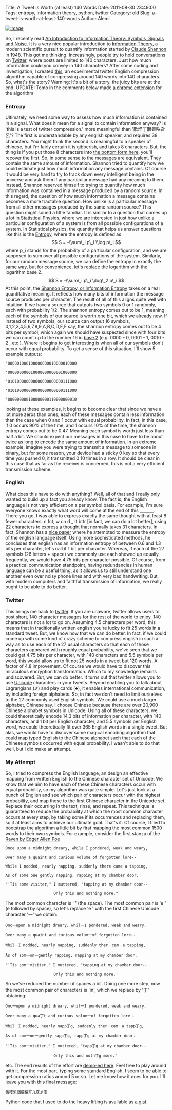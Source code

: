 Title: A Tweet is Worth (at least) 140 Words
Date: 2011-08-30 23:49:00
Tags: entropy, information theory, python, twitter
Category: old
Slug: a-tweet-is-worth-at-least-140-words
Author: Alemi


[![image](http://2.bp.blogspot.com/-VJ3MBvt13Z4/Tl2Q7Z4J5WI/AAAAAAAAAWw/GG50fsyHvoo/s400/twittercompression.png)](http://2.bp.blogspot.com/-VJ3MBvt13Z4/Tl2Q7Z4J5WI/AAAAAAAAAWw/GG50fsyHvoo/s1600/twittercompression.png)

So, I recently read [An Introduction to Information Theory: Symbols,
Signals and
Noise](http://books.google.com/books?id=fXxde44_0zsC&printsec=frontcover&dq=An+Introduction+to+Information+Theory&hl=en&ei=7opdTrjhMMXrOarHmdIC&sa=X&oi=book_result&ct=result&resnum=1&ved=0CC0Q6AEwAA#v=onepage&q&f=false).
It is a very nice popular introduction to [Information
Theory](http://en.wikipedia.org/wiki/Information_Theory), a modern
scientific pursuit to quantify information started by [Claude
Shannon](http://en.wikipedia.org/wiki/Claude_Shannon) in 1948. This got
me thinking. Increasingly, people try to hold conversations on
[Twitter](http://twitter.com/), where posts are limited to 140
characters. Just how much information could you convey in 140
characters? After some coding and investigation, I created
[this](http://pages.physics.cornell.edu/~aalemi/twitter/), an
experimental twitter English compression algorithm capable of
compressing around 140 words into 140 characters. So, what's the story?
Warning: It's a bit of a story, the juicy bits are at the end. UPDATE:
Tomo in the comments below made [a chrome
extension](http://www.saigonist.com/b/twitter-decoder-ring) for the
algorithm

### Entropy

Ultimately, we need some way to assess how much information is contained
in a signal. What does it mean for a signal to contain information
anyway? Is 'this is a test of twitter compression.' more meaningful than
'歒堙丁顜善咮旮呂'? The first is understandable by any english speaker,
and requires 38 characters. You might think the second is meaningful to
a speaker of chinese, but I'm fairly certain it is gibberish, and takes
8 characters. But, the thing is if you put those 8 characters into [the
bottom form here](http://pages.physics.cornell.edu/~aalemi/twitter/),
you'll recover the first. So, in some sense to the messages are
equivalent. They contain the same amount of information. Shannon tried
to quantify how we could estimate just how much information any message
contains. Of course it would be very hard to try to track down every
intelligent being in the universe and ask them if any particular message
had any meaning to them. Instead, Shannon reserved himself to trying to
quantify how much information was contained in a message produced by a
random source. In this regard, the question of how much information a
message contains becomes a more tractable question: How unlike is a
particular message from all other messages produced by the same random
source? This question might sound a little familiar. It is similar to a
question that comes up a lot in [Statistical
Physics](http://en.wikipedia.org/wiki/Statistical_physics), where we are
interested in just how unlike a particular configuration of a system is
from all possible configurations of a system. In Statistical physics,
the quantity that helps us answer questions like this is the
[Entropy](http://en.wikipedia.org/wiki/Entropy), where the entropy is
defined as $$ S = -\\sum\_i p\_i \\log p\_i $$ where p\_i stands for the
probability of a particular configuration, and we are supposed to sum
over all possible configurations of the system. Similarly, for our
random message source, we can define the entropy in exactly the same
way, but for convenience, let's replace the logarithm with the logarithm
base 2. $$ S = -\\sum\_i p\_i \\log\_2 p\_i $$ At this point, the
[Shannon Entropy, or Information
Entropy](http://en.wikipedia.org/wiki/Shannon_entropy) takes on a real
quantitative meaning. It reflects how many bits of information the
message source produces per character. The result of all of this aligns
quite well with intuition. If we have a source that outputs two symbols
0 or 1 randomly, each with probability 1/2. The shannon entropy comes
out to be 1, meaning each of the symbols of our source is worth one bit,
which we already new. If instead of two symbols, our source can output
16 symbols, 0,1,2,3,4,5,6,7,8,9,A,B,C,D,E,F say, the shannon entropy
comes out to be 4 bits per symbol, which again we should have suspected
since with four bits we can count up to the number 16 in [base
2](http://en.wikipedia.org/wiki/Binary_numeral_system) (e.g. 0000 - 0,
0001 - 1, 0010 - 2 , etc ). Where it begins to get interesting is when
all of our symbols don't occur with equal probability. To get a sense of
this situation, I'll show 5 example outputs:

    '000001000100000000010000010000'

    '000000000010000000000001000000'

    '010100000000000000000000111000'

    '010100000000000000000000111000'

    '000000000100000000110000000010'

looking at these examples, it begins to become clear that since we have
a lot more zeros than ones, each of these messages contain less
information than the case when 0 and 1 occur with equal probability. In
fact, in this case, if 0 occurs 90% of the time, and 1 occurs 10% of the
time, the shannon entropy comes out to be 0.47. Meaning each symbol is
worth just less than half a bit. We should expect our messages in this
case to have to be about twice as long to encode the same amount of
information. In an extreme example, imagine you were trying to transmit
a message to someone in binary, but for some reason, your device had a
sticky 0 key so that every time you pushed 0, it transmitted 0 10 times
in a row. It should be clear in this case that as far as the receiver is
concerned, this is not a very efficient transmission scheme.

### English

What does this have to do with anything? Well, all of that and I really
only wanted to build up a fact you already know. The fact is, the
English language is not very efficient on a per symbol basis. For
example, I'm sure everyone knows exactly what word will come at the end
of this \_\_\_\_\_\_\_. There you go, I was able to express exactly the
same thought with at least 8 fewer characters. n fct, w cn d \_ lt bttr
[in fact, we can do a lot better], using 22 characters to express a
thought that normally takes 31 characters. In fact, Shannon has a [nice
paper](http://languagelog.ldc.upenn.edu/myl/Shannon1950.pdf) where he
attempted to measure the entropy of the english language itself. Using
more sophisticated methods, he concludes that english has an information
entropy of between 0.6 and 1.3 bits per character, let's call it 1 bit
per character. Whereas, if each of the 27 symbols (26 letters + space)
we commonly use each showed up equally frequently, we would have 4.75
bits per character possible. Of course, from a practical communication
standpoint, having redundancies in human language can be a useful thing,
as it allows us to still understand one another even over noisy phone
lines and with very bad handwriting. But, with modern computers and
faithful transmission of information, we really ought to be able to do
better.

### Twitter

This brings me back to [twitter](http://twitter.com/). If you are
unaware, twitter allows users to post short, 140 character messages for
the rest of the world to enjoy. 140 characters is not a lot to go on.
Assuming 4.5 characters per word, this means that in traditionally
written english you're lucky to fit 25 words in a standard tweet. But,
we know now that we can do better. In fact, if we could come up with
some kind of crazy scheme to compress english in such a way as to use
each of the 27 usual characters so that each of those characters
appeared with roughly equal probability, we've seen that we could get
4.75 bits per character, with 140 characters and 5.5 symbols per word,
this would allow us to fit not 25 words in a tweet but 120 words. A
factor of 4.8 improvement. Of course we would have to discover this
miraculous encryption transformation. Which to my knowledge remains
undiscovered. But, we can do better. It turns out that twitter allows
you to use [Unicode](http://en.wikipedia.org/wiki/Unicode) characters in
your tweets. Beyond enabling you to talk about Lagrangians (ℒ) and play
cards (♣), it enables international communication, by including foreign
alphabets. So, in fact we don't need to limit ourselves to the 27
commonly used English symbols. We could use a much larger alphabet,
Chinese say. I choose Chinese because there are over 20,900 Chinese
alphabet symbols in Unicode. Using all of these characters, we could
theoretically encode 14.3 bits of information per character, with 140
characters, and 1 bit per English character, and 5.5 symbols per English
word, we could theoretically fit over 365 English words in a single
tweet. But alas, we would have to discover some magical encoding
algorithm that could map typed English to the Chinese alphabet such that
each of the Chinese symbols occurred with equal probability. I wasn't
able to do that well, but I did make an attempt.

### My Attempt

So, I tried to compress the English language, an design an effective
mapping from written English to the Chinese character set of Unicode. We
know that we aim to have each of these Chinese characters occur with
equal probability, so my algorithm was quite simple. Let's just look at
a bunch of English and see which pair of characters occur with the
highest probability, and map these to the first Chinese character in the
Unicode set. Replace their occurring in the text, rinse, and repeat.
This technique is guaranteed to reduce the probability at which the most
common character occurs at every step, by taking some if its occurrences
and replacing them, so it at least aims to achieve our ultimate goal.
That's it. Of course, I tried to bootstrap the algorithm a little bit by
first mapping the most common 1500 words to their own symbols. For
example, consider the first stanza of the [Raven by Edger Allen
Poe](http://en.wikipedia.org/wiki/The_raven)

    Once upon a midnight dreary, while I pondered, weak and weary,

    Over many a quaint and curious volume of forgotten lore--

    While I nodded, nearly napping, suddenly there came a tapping,

    As of some one gently rapping, rapping at my chamber door.

    "'Tis some visiter," I muttered, "tapping at my chamber door--

                         Only this and nothing more."

The most common character is ' ' (the space). The most common pair is 'e
' (e followed by space), so let's replace 'e ' with the first Chinese
Unicode character '一' we obtain:

    Onc一upon a midnight dreary, whil一I pondered, weak and weary,

    Over many a quaint and curious volum一of forgotten lore--

    Whil一I nodded, nearly napping, suddenly ther一cam一a tapping,

    As of som一on一gently rapping, rapping at my chamber door.

    "'Tis som一visiter," I muttered, "tapping at my chamber door--

                         Only this and nothing more.'

So we've reduced the number of spaces a bit. Doing one more step, now
the most common pair of characters is 'in', which we replace by '丁'
obtaining:

    Onc一upon a midnight dreary, whil一I pondered, weak and weary,

    Over many a qua丁t and curious volum一of forgotten lore--

    Whil一I nodded, nearly napp丁g, suddenly ther一cam一a tapp丁g,

    As of som一on一gently rapp丁g, rapp丁g at my chamber door.

    "'Tis som一visiter," I muttered, "tapp丁g at my chamber door--

                         Only this and noth丁g more.'

etc. The end results of the effort are [demo-ed
here](http://pages.physics.cornell.edu/~aalemi/twitter/). Feel free to
play around with it. For the most part, typing some standard English, I
seem to be able to get compression ratios around 5 or so. Let me know
how it does for you. I'll leave you with this final message:

    儌咹乺悃巄格丌凣亥乄叜

Python code that I used to do the heavy lifting is available as [a
gist](https://gist.github.com/1182747).
